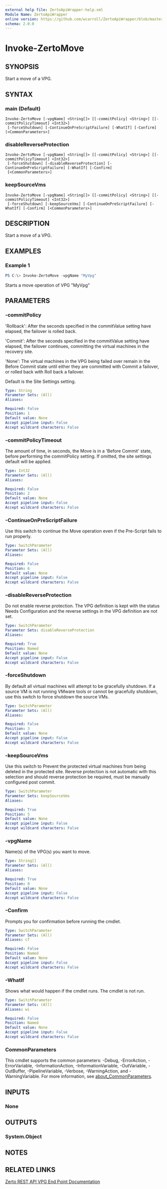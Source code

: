 ```yaml
---
external help file: ZertoApiWrapper-help.xml
Module Name: ZertoApiWrapper
online version: https://github.com/wcarroll/ZertoApiWrapper/blob/master/docs/Invoke-ZertoMove.md
schema: 2.0.0
---
```


# Invoke-ZertoMove

## SYNOPSIS
Start a move of a VPG.

## SYNTAX

### main (Default)
```
Invoke-ZertoMove [-vpgName] <String[]> [[-commitPolicy] <String>] [[-commitPolicyTimeout] <Int32>]
 [-forceShutdown] [-ContinueOnPreScriptFailure] [-WhatIf] [-Confirm] [<CommonParameters>]
```

### disableReverseProtection
```
Invoke-ZertoMove [-vpgName] <String[]> [[-commitPolicy] <String>] [[-commitPolicyTimeout] <Int32>]
 [-forceShutdown] [-disableReverseProtection] [-ContinueOnPreScriptFailure] [-WhatIf] [-Confirm]
 [<CommonParameters>]
```

### keepSourceVms
```
Invoke-ZertoMove [-vpgName] <String[]> [[-commitPolicy] <String>] [[-commitPolicyTimeout] <Int32>]
 [-forceShutdown] [-keepSourceVms] [-ContinueOnPreScriptFailure] [-WhatIf] [-Confirm] [<CommonParameters>]
```

## DESCRIPTION
Start a move of a VPG.

## EXAMPLES

### Example 1
```powershell
PS C:\> Invoke-ZertoMove -vpgName "MyVpg"
```

Starts a move operation of VPG "MyVpg"

## PARAMETERS

### -commitPolicy
'Rollback': After the seconds specified in the commitValue setting have elapsed, the failover is rolled back.

'Commit': After the seconds specified in the commitValue setting have elapsed, the failover continues, committing the virtual machines in the recovery site.

'None': The virtual machines in the VPG being failed over remain in the Before Commit state until either they are committed with Commit a failover, or rolled back with Roll back a failover.

Default is the Site Settings setting.

```yaml
Type: String
Parameter Sets: (All)
Aliases:

Required: False
Position: 1
Default value: None
Accept pipeline input: False
Accept wildcard characters: False
```

### -commitPolicyTimeout
The amount of time, in seconds, the Move is in a 'Before Commit' state, before performing the commitPolicy setting.
If omitted, the site settings default will be applied.

```yaml
Type: Int32
Parameter Sets: (All)
Aliases:

Required: False
Position: 2
Default value: None
Accept pipeline input: False
Accept wildcard characters: False
```

### -ContinueOnPreScriptFailure
Use this switch to continue the Move operation even if the Pre-Script fails to run properly.

```yaml
Type: SwitchParameter
Parameter Sets: (All)
Aliases:

Required: False
Position: 6
Default value: None
Accept pipeline input: False
Accept wildcard characters: False
```

### -disableReverseProtection
Do not enable reverse protection. The VPG definition is kept with the status Needs Configuration and the reverse settings in the VPG definition are not set.

```yaml
Type: SwitchParameter
Parameter Sets: disableReverseProtection
Aliases:

Required: True
Position: Named
Default value: None
Accept pipeline input: False
Accept wildcard characters: False
```

### -forceShutdown
By default all virtual machines will attempt to be gracefully shutdown. If a source VM is not running VMware tools or cannot be gracefully shutdown, use this switch to force shutdown the source VMs.

```yaml
Type: SwitchParameter
Parameter Sets: (All)
Aliases:

Required: False
Position: 3
Default value: None
Accept pipeline input: False
Accept wildcard characters: False
```

### -keepSourceVms
Use this switch to Prevent the protected virtual machines from being deleted in the protected site. Reverse protection is not automatic with this selection and should reverse protection be required, must be manually configured post commit.

```yaml
Type: SwitchParameter
Parameter Sets: keepSourceVms
Aliases:

Required: True
Position: 5
Default value: None
Accept pipeline input: False
Accept wildcard characters: False
```

### -vpgName
Name(s) of the VPG(s) you want to move.

```yaml
Type: String[]
Parameter Sets: (All)
Aliases:

Required: True
Position: 0
Default value: None
Accept pipeline input: False
Accept wildcard characters: False
```

### -Confirm
Prompts you for confirmation before running the cmdlet.

```yaml
Type: SwitchParameter
Parameter Sets: (All)
Aliases: cf

Required: False
Position: Named
Default value: None
Accept pipeline input: False
Accept wildcard characters: False
```

### -WhatIf
Shows what would happen if the cmdlet runs. The cmdlet is not run.

```yaml
Type: SwitchParameter
Parameter Sets: (All)
Aliases: wi

Required: False
Position: Named
Default value: None
Accept pipeline input: False
Accept wildcard characters: False
```

### CommonParameters
This cmdlet supports the common parameters: -Debug, -ErrorAction, -ErrorVariable, -InformationAction, -InformationVariable, -OutVariable, -OutBuffer, -PipelineVariable, -Verbose, -WarningAction, and -WarningVariable. For more information, see [about_CommonParameters](http://go.microsoft.com/fwlink/?LinkID=113216).

## INPUTS

### None
## OUTPUTS

### System.Object
## NOTES

## RELATED LINKS

[Zerto REST API VPG End Point Documentation](http://s3.amazonaws.com/zertodownload_docs/Latest/Zerto%20Virtual%20Replication%20Zerto%20Virtual%20Manager%20%28ZVM%29%20-%20vSphere%20Online%20Help/RestfulAPIs/StatusAPIs.5.100.html#)
